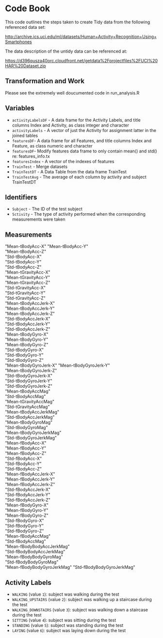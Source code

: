 # Code Book

This code outlines the steps taken to create Tidy data from the following referenced data set:

http://archive.ics.uci.edu/ml/datasets/Human+Activity+Recognition+Using+Smartphones

The data description of the untidy data can be referenced at:

https://d396qusza40orc.cloudfront.net/getdata%2Fprojectfiles%2FUCI%20HAR%20Dataset.zip

## Transformation and Work

Please see the extremely well doucumented code in run_analysis.R

## Variables

* `activityLabelsDF` - A data frame for the Activity Labels, and title columns Index and Activity, as class integer and character
* `activityLabels` - A vector of just the Activity for assignment latter in the joined tables
* `featuresDF`- A data frame for all Features, and title columns Index and Feature, as class numeric and character
* `featuresDF`- Modify features data frame to only contain mean() and std() re: features_info.tx
* `featuresIndex` - A vector of the indexes of features
* `TrainTest` - Merge datasets
* `TrainTestDT` - A Data Table from the data frame TrainTest
* `TrainTestAvg` - The average of each column by activity and subject TrainTestDT

## Identifiers

* `Subject` - The ID of the test subject
* `Sctivity` - The type of activity performed when the corresponding measurements were taken

## Measurements

 "Mean-tBodyAcc-X"
 "Mean-tBodyAcc-Y"          
 "Mean-tBodyAcc-Z"          
 "Std-tBodyAcc-X"           
 "Std-tBodyAcc-Y"            
 "Std-tBodyAcc-Z"           
 "Mean-tGravityAcc-X"        
 "Mean-tGravityAcc-Y"       
 "Mean-tGravityAcc-Z"        
 "Std-tGravityAcc-X"        
 "Std-tGravityAcc-Y"         
 "Std-tGravityAcc-Z"        
 "Mean-tBodyAccJerk-X"       
 "Mean-tBodyAccJerk-Y"      
 "Mean-tBodyAccJerk-Z"       
 "Std-tBodyAccJerk-X"       
 "Std-tBodyAccJerk-Y"        
 "Std-tBodyAccJerk-Z"       
 "Mean-tBodyGyro-X"          
 "Mean-tBodyGyro-Y"         
 "Mean-tBodyGyro-Z"          
 "Std-tBodyGyro-X"          
 "Std-tBodyGyro-Y"           
 "Std-tBodyGyro-Z"          
 "Mean-tBodyGyroJerk-X"
 "Mean-tBodyGyroJerk-Y"     
 "Mean-tBodyGyroJerk-Z"      
 "Std-tBodyGyroJerk-X"      
 "Std-tBodyGyroJerk-Y"       
 "Std-tBodyGyroJerk-Z"      
 "Mean-tBodyAccMag"          
 "Std-tBodyAccMag"          
 "Mean-tGravityAccMag"       
 "Std-tGravityAccMag"       
 "Mean-tBodyAccJerkMag"      
 "Std-tBodyAccJerkMag"      
 "Mean-tBodyGyroMag"         
 "Std-tBodyGyroMag"         
 "Mean-tBodyGyroJerkMag"     
 "Std-tBodyGyroJerkMag"     
 "Mean-fBodyAcc-X"           
 "Mean-fBodyAcc-Y"          
 "Mean-fBodyAcc-Z"           
 "Std-fBodyAcc-X"           
 "Std-fBodyAcc-Y"            
 "Std-fBodyAcc-Z"           
 "Mean-fBodyAccJerk-X"       
 "Mean-fBodyAccJerk-Y"      
 "Mean-fBodyAccJerk-Z"       
 "Std-fBodyAccJerk-X"       
 "Std-fBodyAccJerk-Y"        
 "Std-fBodyAccJerk-Z"       
 "Mean-fBodyGyro-X"          
 "Mean-fBodyGyro-Y"         
 "Mean-fBodyGyro-Z"          
 "Std-fBodyGyro-X"          
 "Std-fBodyGyro-Y"           
 "Std-fBodyGyro-Z"          
 "Mean-fBodyAccMag"          
 "Std-fBodyAccMag"          
 "Mean-fBodyBodyAccJerkMag"  
 "Std-fBodyBodyAccJerkMag"  
 "Mean-fBodyBodyGyroMag"     
 "Std-fBodyBodyGyroMag"     
 "Mean-fBodyBodyGyroJerkMag" 
 "Std-fBodyBodyGyroJerkMag" 

## Activity Labels

* `WALKING` (value `1`): subject was walking during the test
* `WALKING_UPSTAIRS` (value `2`): subject was walking up a staircase during the test
* `WALKING_DOWNSTAIRS` (value `3`): subject was walking down a staircase during the test
* `SITTING` (value `4`): subject was sitting during the test
* `STANDING` (value `5`): subject was standing during the test
* `LAYING` (value `6`): subject was laying down during the test
